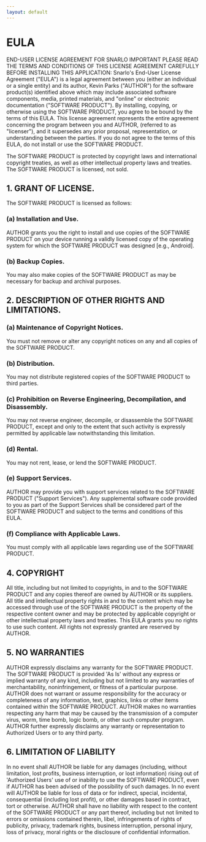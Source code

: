 ```yaml
---
layout: default
---
```


# [](#header-1)EULA

END-USER LICENSE AGREEMENT FOR SNARLO
IMPORTANT PLEASE READ THE TERMS AND CONDITIONS OF THIS LICENSE AGREEMENT CAREFULLY BEFORE INSTALLING THIS APPLICATION: 
Snarlo's End-User License Agreement ("EULA") is a legal agreement between you (either an individual or a single entity) and its author, Kevin Parks ("AUTHOR") for the software product(s) identified above which may include associated software components, media, printed materials, and "online" or electronic documentation ("SOFTWARE PRODUCT"). By installing, copying, or otherwise using the SOFTWARE PRODUCT, you agree to be bound by the terms of this EULA. This license agreement represents the entire agreement concerning the program between you and AUTHOR, (referred to as "licenser"), and it supersedes any prior proposal, representation, or understanding between the parties. If you do not agree to the terms of this EULA, do not install or use the SOFTWARE PRODUCT.

The SOFTWARE PRODUCT is protected by copyright laws and international copyright treaties, as well as other intellectual property laws and treaties. The SOFTWARE PRODUCT is licensed, not sold.
 
## [](#header-2)1. GRANT OF LICENSE.
The SOFTWARE PRODUCT is licensed as follows: 
### [](#header-3)(a) Installation and Use.
AUTHOR grants you the right to install and use copies of the SOFTWARE PRODUCT on your device running a validly licensed copy of the operating system for which the SOFTWARE PRODUCT was designed [e.g., Android].
### [](#header-3)(b) Backup Copies.
You may also make copies of the SOFTWARE PRODUCT as may be necessary for backup and archival purposes.

## [](#header-2)2. DESCRIPTION OF OTHER RIGHTS AND LIMITATIONS.
### [](#header-3)(a) Maintenance of Copyright Notices.
You must not remove or alter any copyright notices on any and all copies of the SOFTWARE PRODUCT.
### [](#header-3)(b) Distribution.
You may not distribute registered copies of the SOFTWARE PRODUCT to third parties.
### [](#header-3)(c) Prohibition on Reverse Engineering, Decompilation, and Disassembly.
You may not reverse engineer, decompile, or disassemble the SOFTWARE PRODUCT, except and only to the extent that such activity is expressly permitted by applicable law notwithstanding this limitation. 
### [](#header-3)(d) Rental.
You may not rent, lease, or lend the SOFTWARE PRODUCT.
### [](#header-3)(e) Support Services.
AUTHOR may provide you with support services related to the SOFTWARE PRODUCT ("Support Services"). Any supplemental software code provided to you as part of the Support Services shall be considered part of the SOFTWARE PRODUCT and subject to the terms and conditions of this EULA. 
### [](#header-3)(f) Compliance with Applicable Laws.
You must comply with all applicable laws regarding use of the SOFTWARE PRODUCT.

## [](#header-2)4. COPYRIGHT
All title, including but not limited to copyrights, in and to the SOFTWARE PRODUCT and any copies thereof are owned by AUTHOR or its suppliers. All title and intellectual property rights in and to the content which may be accessed through use of the SOFTWARE PRODUCT is the property of the respective content owner and may be protected by applicable copyright or other intellectual property laws and treaties. This EULA grants you no rights to use such content. All rights not expressly granted are reserved by AUTHOR.

## [](#header-2)5. NO WARRANTIES
AUTHOR expressly disclaims any warranty for the SOFTWARE PRODUCT. The SOFTWARE PRODUCT is provided 'As Is' without any express or implied warranty of any kind, including but not limited to any warranties of merchantability, noninfringement, or fitness of a particular purpose. AUTHOR does not warrant or assume responsibility for the accuracy or completeness of any information, text, graphics, links or other items contained within the SOFTWARE PRODUCT. AUTHOR makes no warranties respecting any harm that may be caused by the transmission of a computer virus, worm, time bomb, logic bomb, or other such computer program. AUTHOR further expressly disclaims any warranty or representation to Authorized Users or to any third party.

## [](#header-2)6. LIMITATION OF LIABILITY
In no event shall AUTHOR be liable for any damages (including, without limitation, lost profits, business interruption, or lost information) rising out of 'Authorized Users' use of or inability to use the SOFTWARE PRODUCT, even if AUTHOR has been advised of the possibility of such damages. In no event will AUTHOR be liable for loss of data or for indirect, special, incidental, consequential (including lost profit), or other damages based in contract, tort or otherwise. AUTHOR shall have no liability with respect to the content of the SOFTWARE PRODUCT or any part thereof, including but not limited to errors or omissions contained therein, libel, infringements of rights of publicity, privacy, trademark rights, business interruption, personal injury, loss of privacy, moral rights or the disclosure of confidential information.